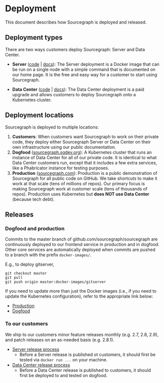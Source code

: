 # Deployment

This document describes how Sourcegraph is deployed and released.

## Deployment types

There are two ways customers deploy Sourcegraph: Server and Data Center.

* **Server** ([code](https://sourcegraph.sgdev.org/github.com/sourcegraph/sourcegraph/-/tree/cmd/server)
  | [docs](https://about.sourcegraph.com/docs)): The Server deployment is a Docker image that can be
  run on a single node with a simple command that is documented on our home page. It is the free and
  easy way for a customer to start using Sourcegraph.

* **Data Center** ([code](https://sourcegraph.sgdev.org/github.com/sourcegraph/deploy-sourcegraph) |
  [docs](https://sourcegraph.sgdev.org/github.com/sourcegraph/deploy-sourcegraph/-/blob/README.md)):
  The Data Center deployment is a paid upgrade and allows customers to deploy Sourcegraph onto a
  Kubernetes cluster.


## Deployment locations

Sourcegraph is deployed to multiple locations:

1. **Customers**: When customers want Sourcegraph to work on their private code, they deploy either
   Sourcegraph Server or Data Center on their own infrastructure using our public documentation.
1. **Dogfood** ([sourcegraph.sgdev.org](https://sourcegraph.sgdev.org)): A Kubernetes cluster that
   runs an instance of Data Center for all of our private code. It is identical to what Data Center
   customers run, except that it includes a few extra services, like a Phabricator instance for
   testing purposes.
1. **Production** ([sourcegraph.com](https://sourcegraph.com)): Production is a public demonstration
   of Sourcegraph for all public code on GitHub. We take shortcuts to make it work at that scale
   (tens of millions of repos). Our primary focus is making Sourcegraph work at customer scale (tens
   of thousands of repos). Production uses Kubernetes but **does NOT use Data Center** (because tech
   debt).


## Releases

### Dogfood and production

Commits to the master branch of github.com/sourcegraph/sourcegraph are continuously deployed to our
frontend service in production and in dogfood. Other core services are automatically deployed when
commits are pushed to a branch with the prefix `docker-images/`.

E.g., to deploy gitserver,
  ```
  git checkout master
  git pull
  git push origin master:docker-images/gitserver
  ```

If you need to update more than just the Docker images (i.e., if you need to update the
Kubernetes configuration), refer to the appropriate link below:

* [Production](https://github.com/sourcegraph/infrastructure/blob/master/kubernetes/README.prod.md)
* [Dogfood](https://github.com/sourcegraph/infrastructure/blob/master/datacenter/README.md#updating-a-live-cluster-including-dogfood)


### To our customers

We ship to our customers minor feature releases monthly (e.g. 2.7, 2.8, 2.9), and patch releases on an as-needed basis (e.g. 2.8.1).

* [Server release process](https://sourcegraph.sgdev.org/github.com/sourcegraph/sourcegraph/-/blob/cmd/server/README.md)
  * Before a Server release is published ot customers, it should first be tested via `docker run ...` on your machine.
* [Data Center release process](https://sourcegraph.com/github.com/sourcegraph/deploy-sourcegraph/-/blob/README.dev.md)
  * Before a Data Center release is published to customers, it should first be deployed to and tested on dogfood.

